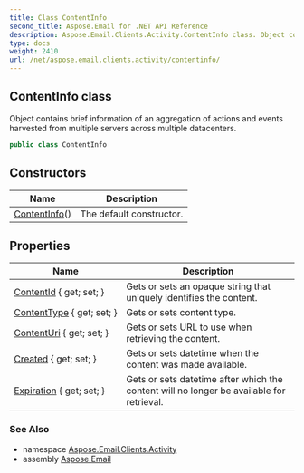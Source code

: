```yaml
---
title: Class ContentInfo
second_title: Aspose.Email for .NET API Reference
description: Aspose.Email.Clients.Activity.ContentInfo class. Object contains brief information of an aggregation of actions and events harvested from multiple servers across multiple datacenters
type: docs
weight: 2410
url: /net/aspose.email.clients.activity/contentinfo/
---
```

## ContentInfo class

Object contains brief information of an aggregation of actions and events harvested from multiple servers across multiple datacenters.

```csharp
public class ContentInfo
```

## Constructors

| Name | Description |
| --- | --- |
| [ContentInfo](contentinfo/)() | The default constructor. |

## Properties

| Name | Description |
| --- | --- |
| [ContentId](../../aspose.email.clients.activity/contentinfo/contentid/) { get; set; } | Gets or sets an opaque string that uniquely identifies the content. |
| [ContentType](../../aspose.email.clients.activity/contentinfo/contenttype/) { get; set; } | Gets or sets content type. |
| [ContentUri](../../aspose.email.clients.activity/contentinfo/contenturi/) { get; set; } | Gets or sets URL to use when retrieving the content. |
| [Created](../../aspose.email.clients.activity/contentinfo/created/) { get; set; } | Gets or sets datetime when the content was made available. |
| [Expiration](../../aspose.email.clients.activity/contentinfo/expiration/) { get; set; } | Gets or sets datetime after which the content will no longer be available for retrieval. |

### See Also

* namespace [Aspose.Email.Clients.Activity](../../aspose.email.clients.activity/)
* assembly [Aspose.Email](../../)


